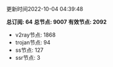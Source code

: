 更新时间2022-10-04 04:39:48

**总订阅: 64**
**总节点: 9007**
**有效节点: 2092**
- v2ray节点: 1868
- trojan节点: 94
- ss节点: 127
- ssr节点: 3
